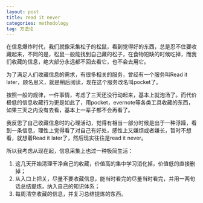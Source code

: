 ```yaml
---
layout: post
title: read it never
categories: methodology
tag: 方法论
---
```


在信息爆炸时代，我们就像采集松子的松鼠，看到觉得好的东西，总是忍不住要收藏起来，不同的是，松鼠一般能找到自己藏的松子，在食物短缺的时候吃掉，而我们收藏的信息，绝大部分永远都不回去看它，也不会去用它。

为了满足人们收藏信息的需求，有很多相关的服务，曾经有一个服务叫Read it later，顾名思义，就是稍后阅读，现在这个服务改名叫pocket了。

按照一般的规律，一件事情，考虑了三天还没行动起来，基本上就泡汤了。而代价极低的信息收藏行为更是如此了，用pocket，evernote等各类工具收藏的东西，如果三天之内没有去看，基本上一辈子都不会再看了。

我反思了自己收藏信息时的心理活动，觉得有相当一部分时候是出于一种浮躁，看到一条信息，理性上觉得看了对自己有好处，感性上又嫌烦或者嫌长，暂时不想看，就想着Read it later了，然后现实往往是read it never。

所以我考虑从现在起，信息采集上也过一种极简生活：

1. 这几天开始清理干净自己的收藏，价值高的集中学习消化掉，价值低的直接删掉；
2. 从入口上把关，尽量不要收藏信息，能当时看完的尽量当时看完，并用一两句话总结提炼，纳入自己的知识体系；
3. 每周清空收藏的信息，并复习总结提炼的东西。